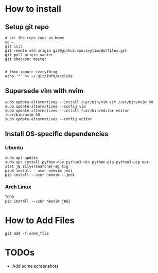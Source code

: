 # How to install

## Setup git repo
```
# set the repo root as home
cd ~
git init
git remote add origin git@github.com:zxytim/dotfiles.git
git pull origin master
git checkout master


# then ignore everything
echo '*' >> ~/.git/info/exclude
```

## Supersede vim with nvim
```
sudo update-alternatives --install /usr/bin/vim vim /usr/bin/nvim 60
sudo update-alternatives --config vim
sudo update-alternatives --install /usr/bin/editor editor /usr/bin/nvim 60
sudo update-alternatives --config editor
```

## Install OS-specific dependencies

### Ubuntu
```
sudo apt update
sudo apt install python-dev python3-dev python-pip python3-pip net-stat jq silversearcher-ag tig
pip3 install --user neovim jedi
pip install --user neovim --jedi
```

### Arch Linux
```
TODO
pip install --user neovim jedi
```



# How to Add Files
```
git add -f some_file
```


# TODOs
+ Add some screenshots
